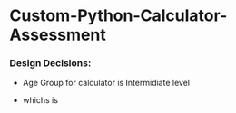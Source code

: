 # Custom-Python-Calculator-Assessment


### Design Decisions:
- Age Group for calculator is Intermidiate level
* whichs is 
